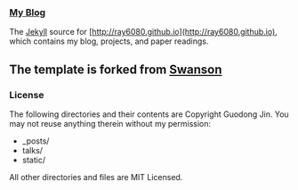 ### [My Blog](http://ray6080.github.io)

The [Jekyll](http://jekyllrb.com/) source for [http://ray6080.github.io](http://ray6080.github.io), which contains my blog, projects, and paper readings.

The template is forked from [Swanson](http://github.com/swanson/swanson.github.com)
---
### License
The following directories and their contents are Copyright Guodong Jin. You may not reuse anything therein without my permission:

* _posts/
* talks/
* static/

All other directories and files are MIT Licensed.
